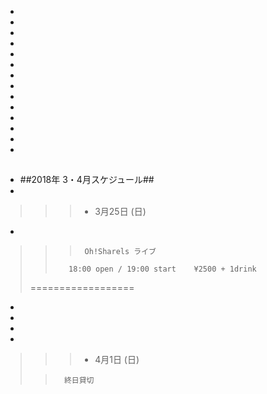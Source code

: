 -
-
-
-
-
-
-
-
-
-
-
-
-
-
##
##
##
##
##

- ##2018年 3・4月スケジュール##
-
>>>    - 3月25日 (日)
-
>>>      Oh!Sharels ライブ                
>>        18:00 open / 19:00 start    ¥2500 + 1drink
>
>  ==================
-
-
-
-
>>>   - 4月1日 (日)
>
>>       終日貸切

